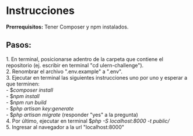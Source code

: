 <h1>Instrucciones</h1>

<b>Prerrequisitos:</b>
Tener Composer y npm instalados.

<h2>Pasos:</h2>
1. En terminal, posicionarse adentro de la carpeta que contiene el repositorio (ej. escribir en terminal "cd ulern-challenge").<br />
2. Renombrar el archivo ".env.example" a ".env".<br />
3. Ejecutar en terminal las siguientes instrucciones uno por uno y esperar a que terminen:<br />
   - $<i>composer install</i><br />
   - $<i>npm install</i><br />
   - $<i>npm run build</i><br />
   - $<i>php artisan key:generate</i><br />
   - $<i>php artisan migrate</i> (responder "yes" a la pregunta)<br />
4. Por último, ejecutar en terminal $<i>php -S localhost:8000 -t public/</i><br />
5. Ingresar al navegador a la url "localhost:8000"<br />
